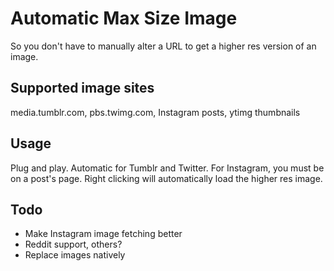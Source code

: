 # Automatic Max Size Image
So you don't have to manually alter a URL to get a higher res version of an image.
## Supported image sites
media.tumblr.com, pbs.twimg.com, Instagram posts, ytimg thumbnails
## Usage
Plug and play. Automatic for Tumblr and Twitter. For Instagram, you must be on a post's page. Right clicking will automatically load the higher res image.
## Todo
* Make Instagram image fetching better
* Reddit support, others?
* Replace images natively